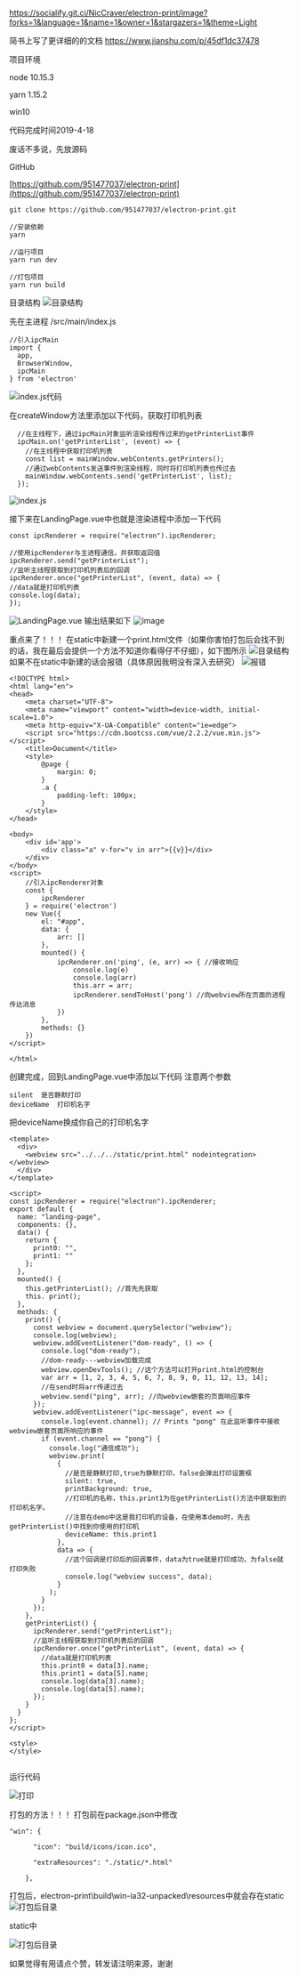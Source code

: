https://socialify.git.ci/NicCraver/electron-print/image?forks=1&language=1&name=1&owner=1&stargazers=1&theme=Light

简书上写了更详细的的文档
https://www.jianshu.com/p/45df1dc37478

项目环境

node 10.15.3

yarn  1.15.2

win10

代码完成时间2019-4-18

废话不多说，先放源码

GitHub

[https://github.com/951477037/electron-print](https://github.com/951477037/electron-print)

```
git clone https://github.com/951477037/electron-print.git
```

```
//安装依赖
yarn
```

```
//运行项目
yarn run dev
```

```
//打包项目
yarn run build
```

目录结构
![目录结构](http://upload-images.jianshu.io/upload_images/15562516-2df5d50d68200ae6.png?imageMogr2/auto-orient/strip%7CimageView2/2/w/1240)

先在主进程 /src/main/index.js

```
//引入ipcMain
import {
  app,
  BrowserWindow,
  ipcMain
} from 'electron'
```

![index.js代码](http://upload-images.jianshu.io/upload_images/15562516-94f9a652f47fd4b3.png?imageMogr2/auto-orient/strip%7CimageView2/2/w/1240)

在createWindow方法里添加以下代码，获取打印机列表

```
  //在主线程下，通过ipcMain对象监听渲染线程传过来的getPrinterList事件
  ipcMain.on('getPrinterList', (event) => {
    //在主线程中获取打印机列表
    const list = mainWindow.webContents.getPrinters();
    //通过webContents发送事件到渲染线程，同时将打印机列表也传过去
    mainWindow.webContents.send('getPrinterList', list);
  });
```

![index.js](http://upload-images.jianshu.io/upload_images/15562516-488a2a3db1183179.png?imageMogr2/auto-orient/strip%7CimageView2/2/w/1240)

接下来在LandingPage.vue中也就是渲染进程中添加一下代码

```
const ipcRenderer = require("electron").ipcRenderer;
```

```
//使用ipcRenderer与主进程通信，并获取返回值
ipcRenderer.send("getPrinterList");
//监听主线程获取到打印机列表后的回调
ipcRenderer.once("getPrinterList", (event, data) => {
//data就是打印机列表
console.log(data);
});
```

![LandingPage.vue](http://upload-images.jianshu.io/upload_images/15562516-ab53ac235e403bfc.png?imageMogr2/auto-orient/strip%7CimageView2/2/w/1240)
输出结果如下
![image](http://upload-images.jianshu.io/upload_images/15562516-032b9165b71ec638.png?imageMogr2/auto-orient/strip%7CimageView2/2/w/1240)

重点来了！！！
在static中新建一个print.html文件（如果你害怕打包后会找不到的话，我在最后会提供一个方法不知道你看得仔不仔细），如下图所示
![目录结构](http://upload-images.jianshu.io/upload_images/15562516-8ae3b2ba49ae60a9.png?imageMogr2/auto-orient/strip%7CimageView2/2/w/1240)
如果不在static中新建的话会报错（具体原因我明没有深入去研究）
![报错](http://upload-images.jianshu.io/upload_images/15562516-4de40faf2737dc9d.png?imageMogr2/auto-orient/strip%7CimageView2/2/w/1240)

```
<!DOCTYPE html>
<html lang="en">
<head>
    <meta charset="UTF-8">
    <meta name="viewport" content="width=device-width, initial-scale=1.0">
    <meta http-equiv="X-UA-Compatible" content="ie=edge">
    <script src="https://cdn.bootcss.com/vue/2.2.2/vue.min.js"></script>
    <title>Document</title>
    <style>
        @page {
            margin: 0;
        }
        .a {
            padding-left: 100px;
        }
    </style>
</head>

<body>
    <div id='app'>
        <div class="a" v-for="v in arr">{{v}}</div>
    </div>
</body>
<script>
    //引入ipcRenderer对象
    const {
        ipcRenderer
    } = require('electron')
    new Vue({
        el: "#app",
        data: {
            arr: []
        },
        mounted() {
            ipcRenderer.on('ping', (e, arr) => { //接收响应
                console.log(e)
                console.log(arr)
                this.arr = arr;
                ipcRenderer.sendToHost('pong') //向webview所在页面的进程传达消息
            })
        },
        methods: {}
    })
</script>

</html>

```

创建完成，回到LandingPage.vue中添加以下代码
注意两个参数

```
silent  是否静默打印
deviceName  打印机名字

```

把deviceName换成你自己的打印机名字

```
<template>
  <div>
    <webview src="../../../static/print.html" nodeintegration></webview>
  </div>
</template>

<script>
const ipcRenderer = require("electron").ipcRenderer;
export default {
  name: "landing-page",
  components: {},
  data() {
    return {
      print0: "",
      print1: ""
    };
  },
  mounted() {
    this.getPrinterList(); //首先先获取
    this. print();
  },
  methods: {
    print() {
      const webview = document.querySelector("webview");
      console.log(webview);
      webview.addEventListener("dom-ready", () => {
        console.log("dom-ready");
        //dom-ready---webview加载完成
        webview.openDevTools(); //这个方法可以打开print.html的控制台
        var arr = [1, 2, 3, 4, 5, 6, 7, 8, 9, 0, 11, 12, 13, 14];
        //在send时将arr传递过去
        webview.send("ping", arr); //向webview嵌套的页面响应事件
      });
      webview.addEventListener("ipc-message", event => {
        console.log(event.channel); // Prints "pong" 在此监听事件中接收webview嵌套页面所响应的事件
        if (event.channel == "pong") {
          console.log("通信成功");
          webview.print(
            {
              //是否是静默打印,true为静默打印，false会弹出打印设置框
              silent: true,
              printBackground: true,
              //打印机的名称，this.print1为在getPrinterList()方法中获取到的打印机名字。
              //注意在demo中这是我打印机的设备，在使用本demo时，先去getPrinterList()中找到你使用的打印机
              deviceName: this.print1
            },
            data => {
              //这个回调是打印后的回调事件，data为true就是打印成功，为false就打印失败
              console.log("webview success", data);
            }
          );
        }
      });
    },
    getPrinterList() {
      ipcRenderer.send("getPrinterList");
      //监听主线程获取到打印机列表后的回调
      ipcRenderer.once("getPrinterList", (event, data) => {
        //data就是打印机列表
        this.print0 = data[3].name;
        this.print1 = data[5].name;
        console.log(data[3].name);
        console.log(data[5].name);
      });
    }
  }
};
</script>

<style>
</style>


```

运行代码

![打印](http://upload-images.jianshu.io/upload_images/15562516-5fffc25bfa27c616.png?imageMogr2/auto-orient/strip%7CimageView2/2/w/1240)


打包的方法！！！
打包前在package.json中修改

```
"win": {

      "icon": "build/icons/icon.ico",

      "extraResources": "./static/*.html"

    },

```

打包后，electron-print\build\win-ia32-unpacked\resources中就会存在static
![打包后目录](http://upload-images.jianshu.io/upload_images/15562516-00af6067ba65f9dd.png?imageMogr2/auto-orient/strip%7CimageView2/2/w/1240)

static中

![打包后目录](http://upload-images.jianshu.io/upload_images/15562516-bd25464efc41abb9.png?imageMogr2/auto-orient/strip%7CimageView2/2/w/1240)

如果觉得有用请点个赞，转发请注明来源，谢谢
